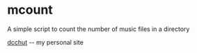 mcount
=========

A simple script to count the number of music files in a directory

[dcchut](http://dcc.nitrated.net) -- my personal site
